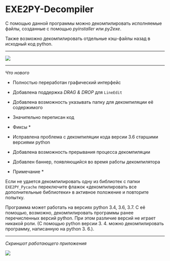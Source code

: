 # EXE2PY-Decompiler

С помощью данной программы можно декомпилировать исполняемые файлы, созданные с помощью *pyinstaller* или *py2exe*.

Также возможно декомпилировать отдельные кэш-файлы назад в исходный код python.

<hr>

![](https://github.com/topdefaultuser/EXE2PY-Decompiler/blob/master/Examples/MainForm.PNG)

<hr>


*Что нового*

- Полностью переработан графический интерфейс

- Добавлена поддержка *DRAG & DROP* для ```LineEdit```

- Добавлена возможность указывать папку для декомпиляции её содержимого

- Значительно переписан код


* Фиксы *

- Исправлена проблема с декомпиляции кода версии 3.6 старшими версиями python

- Добавлена возможность прерывания процесса декомпиляции

- Добавлен баннер, появляющийся во время работы декомпилятора


* Примечание *

Если не удается декомпилировать одну из библиотек с папки ```EXE2PY_Pycache``` переключите флажок «декомпилировать все дополнительные библиотеки» в активное положение и повторите попытку.

Программа может работать на версиях python 3.4, 3.6, 3.7. 
С её помощью, возможно, декомпилировать программы ранее перечисленных версий python. 
При этом различие версий не играет никакой роли. (С помощью python версии 3. 4. можно декомпилировать программу, написанную на python 3. 6.).

<hr>

*Скриншот работающего приложения*


![](https://github.com/topdefaultuser/EXE2PY-Decompiler/blob/master/Examples/Working.PNG)
